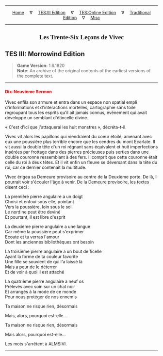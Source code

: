 
---

<!-- Jekyll Page Links -->

<center>
<a href="../../../../index.html">Home</a>
&emsp;&nabla;&emsp;
<a href="../../../index-tes3.html">TES:III Edition</a>
&emsp;&nabla;&emsp;
<a href="../../../index-teso.html">TES:Online Edition</a>
&emsp;&nabla;&emsp;
<a href="../../../index-traditional.html">Traditional Edition</a>
&emsp;&nabla;&emsp;
<a href="../../../index-misc.html">Misc</a>
</center>

<!-- Markdown Body Below: -->

---

<center>
<h2><span style="font-family:Georgia">Les Trente-Six Leçons de Vivec</span></h2>
</center>

## TES III: Morrowind Edition

> __Game Version:__ 1.6.1820\
> __Note:__ An archive of the original contents of the earliest versions of the complete text.

---

#### <span style="color:red">Dix-Neuvième Sermon</span>

Vivec enfila son armure et entra dans un espace non spatial empli d'informations et d'interactions mortelles, cartographie sans toile regroupant tous les esprits qu'il ait jamais connus, événement qui avait développé un semblant d'étincelle divine.

« C'est d'ici que j'attaquerai les huit monstres », décréta-t-il.

Vivec vit alors les papillons qui viendraient du coeur étoilé, amenant avec eux une poussière plus terrible encore que les cendres du mont Ecarlate. Il vit aussi la double tête d'un roi régnant sans équivalent et huit imperfections insérées par frottage dans des pierres précieuses puis serties dans une double couronne ressemblant à des fers. Il comprit que cette couronne était celle du roi à deux têtes. Et il vit enfin un fleuve se déversant dans la tête du roi, car ce dernier contenait la multitude.

Vivec érigea sa Demeure provisoire au centre de la Deuxième porte. De là, il pourrait voir s'écouler l'âge à venir. De la Demeure provisoire, les textes disent ceci :

La première pierre angulaire a un doigt\
Choisi et enfoui sous elle, pointant\
Vers la poussière, loin sous le sol\
Le nord ne peut être deviné\
Et pourtant, il est libre d'esprit

La deuxième pierre angulaire a une langue\
Car même la poussière peut s'exprimer\
Ecoute et tu verras l'amour\
Dont les anciennes bibliothèques ont besoin

La troisième pierre angulaire a un bout de ficelle\
Ayant la forme de ta couleur favorite\
Une fille se souvient de qui l'a laissé là\
Mais a peur de le déterrer\
Et de voir à quoi il est attaché

La quatrième pierre angulaire a neuf os\
Prélevés avec soin sur un chat noir\
Et arrangés à la mode de ce monde\
Pour nous protéger de nos ennemis

Ta maison ne risque rien, désormais

Mais, alors, pourquoi est-elle...

Ta maison ne risque rien, désormais

Mais alors, pourquoi est-elle...

Les mots s'arrêtent à ALMSIVI.

---
